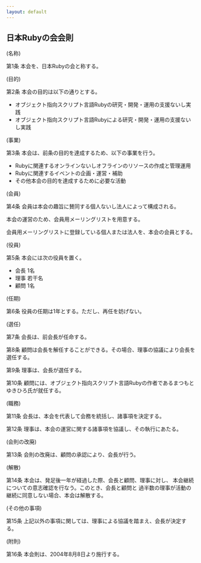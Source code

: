 ```yaml
---
layout: default
---
```

## 日本Rubyの会会則

(名称)

第1条 本会を、日本Rubyの会と称する。

(目的)

第2条 本会の目的は以下の通りとする。

* オブジェクト指向スクリプト言語Rubyの研究・開発・運用の支援ないし実践
* オブジェクト指向スクリプト言語Rubyによる研究・開発・運用の支援ないし実践

(事業)

第3条 本会は、前条の目的を達成するため、以下の事業を行う。

* Rubyに関連するオンラインないしオフラインのリソースの作成と管理運用
* Rubyに関連するイベントの企画・運営・補助
* その他本会の目的を達成するために必要な活動

(会員)

第4条 会員は本会の趣旨に賛同する個人ないし法人によって構成される。

本会の運営のため、会員用メーリングリストを用意する。

会員用メーリングリストに登録している個人または法人を、本会の会員とする。

(役員)

第5条 本会には次の役員を置く。

* 会長 1名
* 理事 若干名
* 顧問 1名

(任期)

第6条 役員の任期は1年とする。ただし、再任を妨げない。

(選任)

第7条 会長は、前会長が任命する。

第8条 顧問は会長を解任することができる。その場合、理事の協議により会長を選任する。

第9条 理事は、会長が選任する。

第10条 顧問には、オブジェクト指向スクリプト言語Rubyの作者であるまつもと ゆきひろ氏が就任する。

(職務)

第11条 会長は、本会を代表して会務を統括し、諸事項を決定する。

第12条 理事は、本会の運営に関する諸事項を協議し、その執行にあたる。

(会則の改廃)

第13条 会則の改廃は、顧問の承認により、会長が行う。

(解散)

第14条 本会は、発足後一年が経過した際、会長と顧問、理事に対し、
本会継続についての意志確認を行なう。このとき、会長と顧問と
過半数の理事が活動の継続に同意しない場合、本会は解散する。

(その他の事項)

第15条 上記以外の事項に関しては、理事による協議を踏まえ、会長が決定する。

(附則)

第16条 本会則は、2004年8月8日より施行する。

